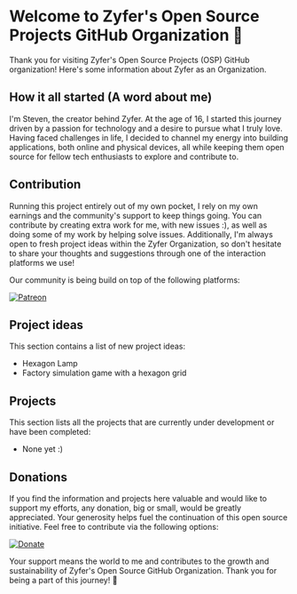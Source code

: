# Welcome to Zyfer's Open Source Projects GitHub Organization 👋

Thank you for visiting Zyfer's Open Source Projects (OSP) GitHub organization! Here's some information about Zyfer as an Organization.

## How it all started (A word about me)
I'm Steven, the creator behind Zyfer. At the age of 16, I started this journey driven by a passion for technology and a desire to pursue what I truly love.
Having faced challenges in life, I decided to channel my energy into building applications, both online and physical devices, all while keeping them open source for fellow tech enthusiasts to explore and contribute to.

## Contribution
Running this project entirely out of my own pocket, I rely on my own earnings and the community's support to keep things going.
You can contribute by creating extra work for me, with new issues :), as well as doing some of my work by helping solve issues.
Additionally, I'm always open to fresh project ideas within the Zyfer Organization, so don't hesitate to share your thoughts and suggestions through one of the interaction platforms we use!

Our community is being build on top of the following platforms:

[![Patreon](https://img.shields.io/badge/Community-Patreon-blue?logo=patreon)](https://patreon.com/zyfer_osp?utm_medium=unknown&utm_source=join_link&utm_campaign=creatorshare_creator&utm_content=copyLink)

## Project ideas
This section contains a list of new project ideas:
- Hexagon Lamp
- Factory simulation game with a hexagon grid

## Projects
This section lists all the projects that are currently under development or have been completed:
- None yet :)

## Donations
If you find the information and projects here valuable and would like to support my efforts, any donation, big or small, would be greatly appreciated. 
Your generosity helps fuel the continuation of this open source initiative. Feel free to contribute via the following options:

[![Donate](https://img.shields.io/badge/Donate-PayPal-green?logo=paypal)](https://www.paypal.com/paypalme/steventevoortwis)

Your support means the world to me and contributes to the growth and sustainability of Zyfer's Open Source GitHub Organization. Thank you for being a part of this journey! 🌟

